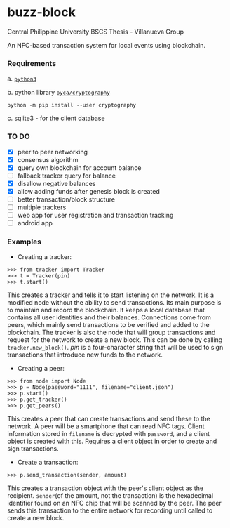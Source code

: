 # buzz-block

Central Philippine University BSCS Thesis - Villanueva Group

An NFC-based transaction system for local events using blockchain.

### Requirements

 a. [`python3`](https://www.python.org/downloads/)

 b. python library [`pyca/cryptography`](https://cryptography.io/en/latest/)

```
python -m pip install --user cryptography
```

 c. sqlite3 - for the client database

### TO DO

- [X] peer to peer networking
- [X] consensus algorithm
- [X] query own blockchain for account balance
- [ ] fallback tracker query for balance
- [X] disallow negative balances
- [X] allow adding funds after genesis block is created
- [ ] better transaction/block structure
- [ ] multiple trackers
- [ ] web app for user registration and transaction tracking
- [ ] android app

### Examples

- Creating a tracker:

```
>>> from tracker import Tracker
>>> t = Tracker(pin)
>>> t.start()
```

This creates a tracker and tells it to start listening on the network. It is a modified node without the ability to send transactions. Its main purpose is to maintain and record the blockchain. It keeps a local database that contains all user identities and their balances. Connections come from peers, which mainly send transactions to be verified and added to the blockchain.
The tracker is also the node that will group transactions and request for the network to create a new block. This can be done by calling `tracker.new_block()`.
_pin_ is a four-character string that will be used to sign transactions that introduce new funds to the network.

- Creating a peer:

```
>>> from node import Node
>>> p = Node(password="1111", filename="client.json")
>>> p.start()
>>> p.get_tracker()
>>> p.get_peers()
```

This creates a peer that can create transactions and send these to the network. A peer will be a smartphone that can read NFC tags. Client information stored in `filename` is decrypted with `password`, and a client object is created with this. Requires a client object in order to create and sign transactions.

- Create a transaction:

```
>>> p.send_transaction(sender, amount)
```

This creates a transaction object with the peer's client object as the recipient. `sender`(of the amount, not the transaction) is the hexadecimal identifier found on an NFC chip that will be scanned by the peer. The peer sends this transaction to the entire network for recording until called to create a new block.
